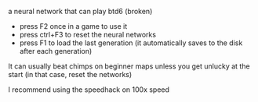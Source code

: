 a neural network that can play btd6 (broken)

- press F2 once in a game to use it
- press ctrl+F3 to reset the neural networks
- press F1 to load the last generation (it automatically saves to the disk after each generation)


It can usually beat chimps on beginner maps unless you get unlucky at the start (in that case, reset the networks)

I recommend using the speedhack on 100x speed
